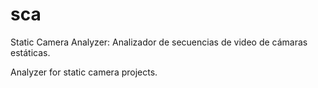 # sca
Static Camera Analyzer: Analizador de secuencias de video de cámaras estáticas.

Analyzer for static camera projects.
